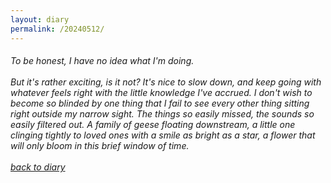 ```yaml
---
layout: diary
permalink: /20240512/
---
```

<div class="text">
    <h6 class="mt-1 ms-1">
        To be honest, I have no idea what I'm doing.
        <br /><br />
        But it's rather exciting, is it not? It's nice to slow down,
        and keep going with whatever feels right with the little
        knowledge I've accrued. I don't wish to become so blinded by
        one thing that I fail to see every other thing sitting right
        outside my narrow sight. The things so easily missed, the
        sounds so easily filtered out. A family of geese floating
        downstream, a little one clinging tightly to loved ones with a
        smile as bright as a star, a flower that will only bloom in
        this brief window of time. <br /><br />
        <a href="/diary/">back to diary</a>
    </h6>
</div>